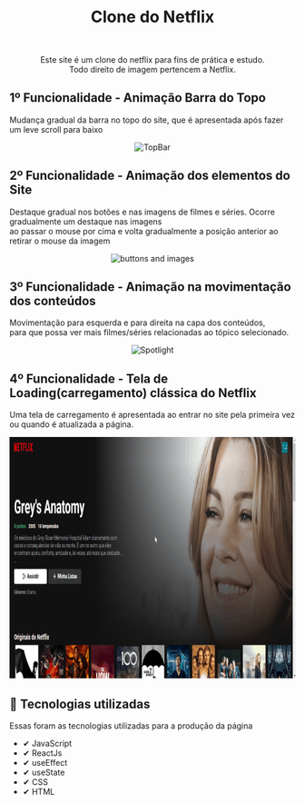 <h1 align="center">
<br>
 Clone do Netflix
 <br>
</h1>
 <br>
 <p align="center">Este site é um clone do netflix para fins de prática e estudo.<br> Todo direito de imagem pertencem a Netflix.</p>

## 1º Funcionalidade - Animação Barra do Topo
<p>Mudança gradual da barra no topo do site, que é apresentada após fazer um leve scroll para baixo</p>
<div align="center">
<img src="./gifs/GifTopbarNetflix.gif" alt="TopBar" height="425">
</div>

## 2º Funcionalidade - Animação dos elementos do Site
<p>Destaque gradual nos botões e nas imagens de filmes e séries. Ocorre gradualmente um destaque nas imagens<br> ao passar o mouse por cima e volta gradualmente a posição anterior ao retirar o mouse da imagem</p>
<div align="center">
<img src="./gifs/buttonsAndImage.gif" alt="buttons and images" height="425">
</div>

## 3º Funcionalidade - Animação na movimentação dos conteúdos
<p>Movimentação para esquerda e para direita na capa dos conteúdos,<br> para que possa ver mais filmes/séries relacionadas ao tópico selecionado.</p>
<div align="center">
<img src="./gifs/DestaquesMovieAndSeries.gif" alt="Spotlight" height="425">
</div>


## 4º Funcionalidade - Tela de Loading(carregamento) clássica do Netflix
<p>Uma tela de carregamento é apresentada ao entrar no site pela primeira vez<br> ou quando é atualizada a página.</p>
<div align="center">
<img src="./gifs/Loading.gif" alt="Loading" height="425">
</div>

## 🚀 Tecnologias utilizadas
Essas foram as tecnologias utilizadas para a produção da página

- ✔ JavaScript
- ✔ ReactJs
- ✔ useEffect
- ✔ useState
- ✔ CSS
- ✔ HTML
